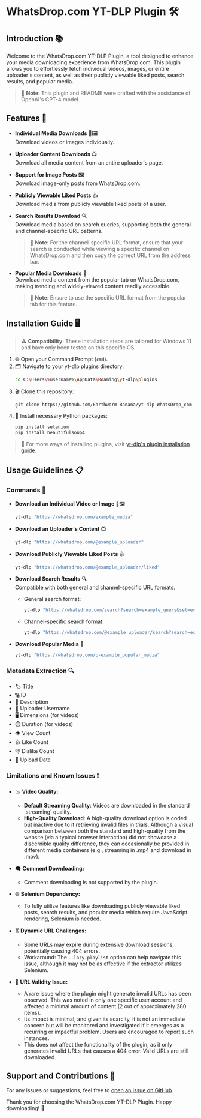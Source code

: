 # WhatsDrop.com YT-DLP Plugin 🛠️

## Introduction 📚

Welcome to the WhatsDrop.com YT-DLP Plugin, a tool designed to enhance your media downloading experience from WhatsDrop.com. This plugin allows you to effortlessly fetch individual videos, images, or entire uploader's content, as well as their publicly viewable liked posts, search results, and popular media.

> 📝 **Note**: This plugin and README were crafted with the assistance of OpenAI's GPT-4 model.

## Features 🌟

- **Individual Media Downloads** 🎥🖼️  
  Download videos or images individually.

- **Uploader Content Downloads** 📺  
  Download all media content from an entire uploader's page.

- **Support for Image Posts** 🖼️  
  Download image-only posts from WhatsDrop.com.

- **Publicly Viewable Liked Posts** 👍  
  Download media from publicly viewable liked posts of a user.

- **Search Results Download** 🔍  
  Download media based on search queries, supporting both the general and channel-specific URL patterns.
  > 📝 **Note**: For the channel-specific URL format, ensure that your search is conducted while viewing a specific channel on WhatsDrop.com and then copy the correct URL from the address bar.

- **Popular Media Downloads** 🎉  
  Download media content from the popular tab on WhatsDrop.com, making trending and widely-viewed content readily accessible.
  > 📝 **Note**: Ensure to use the specific URL format from the popular tab for this feature.

## Installation Guide 🖥️

> ⚠️ **Compatibility**: These installation steps are tailored for Windows 11 and have only been tested on this specific OS.

1. 🌐 Open your Command Prompt (`cmd`).
2. 🗂️ Navigate to your yt-dlp plugins directory:
    ```bash
    cd C:\Users\%username%\AppData\Roaming\yt-dlp\plugins
    ```
3. 🎬 Clone this repository:
    ```bash
    git clone https://github.com/Earthworm-Banana/yt-dlp-WhatsDrop_com-plugin.git
    ```
4. 🧰 Install necessary Python packages:
    ```bash
    pip install selenium
    pip install beautifulsoup4
    ```
   
> 📘 For more ways of installing plugins, visit [yt-dlp's plugin installation guide](https://github.com/yt-dlp/yt-dlp#installing-plugins).

## Usage Guidelines 📋

### Commands 📜

- **Download an Individual Video or Image** 🎥🖼️  
  ```bash
  yt-dlp "https://whatsdrop.com/example_media"
  ```
  
- **Download an Uploader's Content** 📺  
  ```bash
  yt-dlp "https://whatsdrop.com/@example_uploader"
  ```

- **Download Publicly Viewable Liked Posts** 👍  
  ```bash
  yt-dlp "https://whatsdrop.com/@example_uploader/liked"
  ```

- **Download Search Results** 🔍  
  Compatible with both general and channel-specific URL formats.
  - General search format:
    ```bash
    yt-dlp "https://whatsdrop.com/search?search=example_query&set=example_set"
    ```
  - Channel-specific search format:
    ```bash
    yt-dlp "https://whatsdrop.com/@example_uploader/search?search=example_query&set=example_set"
    ```

- **Download Popular Media** 🎉  
  ```bash
  yt-dlp "https://whatsdrop.com/p-example_popular_media"
  ```

### Metadata Extraction 🔍

- 🏷️ Title
- 🔠 ID
- 📝 Description
- 🙋 Uploader Username
- 🖥️ Dimensions (for videos)
- ⏱️ Duration (for videos)
- 👁️ View Count
- 👍 Like Count
- 👎 Dislike Count
- 📅 Upload Date

### Limitations and Known Issues ❗

- 📉 **Video Quality:**
  - **Default Streaming Quality**: Videos are downloaded in the standard 'streaming' quality.
  - **High-Quality Download**: A high-quality download option is coded but inactive due to it retrieving invalid files in trials. Although a visual comparison between both the standard and high-quality from the website (via a typical browser interaction) did not showcase a discernible quality difference, they can occasionally be provided in different media containers (e.g., streaming in .mp4 and download in .mov).

- 🗨️ **Comment Downloading:**
  - Comment downloading is not supported by the plugin.

- 🌐 **Selenium Dependency:**
  - To fully utilize features like downloading publicly viewable liked posts, search results, and popular media which require JavaScript rendering, Selenium is needed.

- ⏳ **Dynamic URL Challenges:**
  - Some URLs may expire during extensive download sessions, potentially causing 404 errors.
  - Workaround: The `--lazy-playlist` option can help navigate this issue, although it may not be as effective if the extractor utilizes Selenium.

- 🚫 **URL Validity Issue:**
  - A rare issue where the plugin might generate invalid URLs has been observed. This was noted in only one specific user account and affected a minimal amount of content (2 out of approximately 280 items).
  - Its impact is minimal, and given its scarcity, it is not an immediate concern but will be monitored and investigated if it emerges as a recurring or impactful problem. Users are encouraged to report such instances.
  - This does not affect the functionality of the plugin, as it only generates invalid URLs that causes a 404 error. Valid URLs are still downloaded.
## Support and Contributions 🤝

For any issues or suggestions, feel free to [open an issue on GitHub](https://github.com/Earthworm-Banana/yt-dlp-WhatsDrop_com-plugin/issues).

Thank you for choosing the WhatsDrop.com YT-DLP Plugin. Happy downloading! 🎉